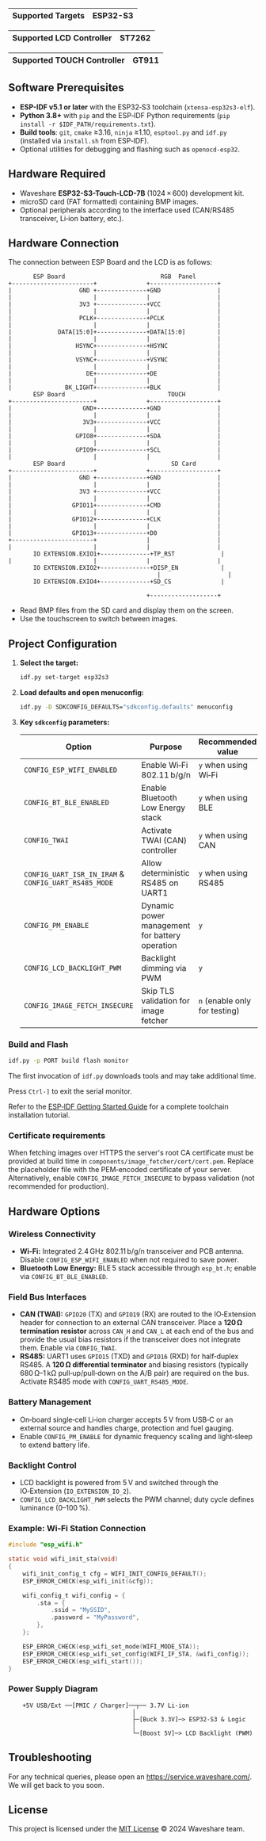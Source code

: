 | Supported Targets | ESP32-S3 |
| ----------------- | -------- |

| Supported LCD Controller    | ST7262 |
| ----------------------------| -------|

| Supported TOUCH Controller    | GT911 |
| ----------------------------| -------|

## Software Prerequisites

* **ESP-IDF v5.1 or later** with the ESP32‑S3 toolchain (`xtensa-esp32s3-elf`).
* **Python 3.8+** with `pip` and the ESP‑IDF Python requirements (`pip install -r $IDF_PATH/requirements.txt`).
* **Build tools**: `git`, `cmake` ≥3.16, `ninja` ≥1.10, `esptool.py` and `idf.py` (installed via `install.sh` from ESP‑IDF).
* Optional utilities for debugging and flashing such as `openocd-esp32`.

## Hardware Required

* Waveshare **ESP32-S3-Touch-LCD-7B** (1024 × 600) development kit.
* microSD card (FAT formatted) containing BMP images.
* Optional peripherals according to the interface used (CAN/RS485 transceiver, Li‑ion battery, etc.).

## Hardware Connection

The connection between ESP Board and the LCD is as follows:

```
       ESP Board                           RGB  Panel
+-----------------------+              +-------------------+
|                   GND +--------------+GND                |
|                       |              |                   |
|                   3V3 +--------------+VCC                |
|                       |              |                   |
|                   PCLK+--------------+PCLK               |
|                       |              |                   |
|             DATA[15:0]+--------------+DATA[15:0]         |
|                       |              |                   |
|                  HSYNC+--------------+HSYNC              |
|                       |              |                   |
|                  VSYNC+--------------+VSYNC              |
|                       |              |                   |
|                     DE+--------------+DE                 |
|                       |              |                   |
|               BK_LIGHT+--------------+BLK                |
       ESP Board                             TOUCH  
+-----------------------+              +-------------------+
|                    GND+--------------+GND                |
|                       |              |                   |
|                    3V3+--------------+VCC                |
|                       |              |                   |
|                  GPIO8+--------------+SDA                |
|                       |              |                   |
|                  GPIO9+--------------+SCL                |
|                       |              |                   |
       ESP Board                              SD Card
+-----------------------+              +-------------------+
|                   GND +--------------+GND                |
|                       |              |                   |
|                   3V3 +--------------+VCC                |
|                       |              |                   |
|                 GPIO11+--------------+CMD                |
|                       |              |                   |
|                 GPIO12+--------------+CLK                |
|                       |              |                   |
|                 GPIO13+--------------+D0                 |
+-----------------------+              |                   |
|                       |              |                   |
       IO EXTENSION.EXIO1+--------------+TP_RST             |
|                       |              |                   |
       IO EXTENSION.EXIO2+--------------+DISP_EN            |
                                          |                   |
       IO EXTENSION.EXIO4+--------------+SD_CS              |
            
                                       +-------------------+
```

* Read BMP files from the SD card and display them on the screen.
* Use the touchscreen to switch between images.

## Project Configuration

1. **Select the target:**
   ```bash
   idf.py set-target esp32s3
   ```
2. **Load defaults and open menuconfig:**
   ```bash
   idf.py -D SDKCONFIG_DEFAULTS="sdkconfig.defaults" menuconfig
   ```
3. **Key `sdkconfig` parameters:**

   | Option | Purpose | Recommended value |
   | ------ | ------- | ---------------- |
   | `CONFIG_ESP_WIFI_ENABLED` | Enable Wi‑Fi 802.11 b/g/n | `y` when using Wi‑Fi |
   | `CONFIG_BT_BLE_ENABLED` | Enable Bluetooth Low Energy stack | `y` when using BLE |
   | `CONFIG_TWAI` | Activate TWAI (CAN) controller | `y` when using CAN |
   | `CONFIG_UART_ISR_IN_IRAM` & `CONFIG_UART_RS485_MODE` | Allow deterministic RS485 on UART1 | `y` when using RS485 |
   | `CONFIG_PM_ENABLE` | Dynamic power management for battery operation | `y` |
   | `CONFIG_LCD_BACKLIGHT_PWM` | Backlight dimming via PWM | `y` |
   | `CONFIG_IMAGE_FETCH_INSECURE` | Skip TLS validation for image fetcher | `n` (enable only for testing) |

### Build and Flash

```bash
idf.py -p PORT build flash monitor
```

The first invocation of `idf.py` downloads tools and may take additional time.

Press `Ctrl-]` to exit the serial monitor.

Refer to the [ESP‑IDF Getting Started Guide](https://docs.espressif.com/projects/esp-idf/en/latest/get-started/index.html) for a complete toolchain installation tutorial.

### Certificate requirements

When fetching images over HTTPS the server's root CA certificate must be provided at build time in `components/image_fetcher/cert/cert.pem`. Replace the placeholder file with the PEM‑encoded certificate of your server. Alternatively, enable `CONFIG_IMAGE_FETCH_INSECURE` to bypass validation (not recommended for production).

## Hardware Options

### Wireless Connectivity
* **Wi‑Fi:** Integrated 2.4 GHz 802.11 b/g/n transceiver and PCB antenna. Disable `CONFIG_ESP_WIFI_ENABLED` when not required to save power.
* **Bluetooth Low Energy:** BLE 5 stack accessible through `esp_bt.h`; enable via `CONFIG_BT_BLE_ENABLED`.

### Field Bus Interfaces
* **CAN (TWAI):** `GPIO20` (TX) and `GPIO19` (RX) are routed to the IO‑Extension header for connection to an external CAN transceiver. Place a **120 Ω termination resistor** across `CAN_H` and `CAN_L` at each end of the bus and provide the usual bias resistors if the transceiver does not integrate them. Enable via `CONFIG_TWAI`.
* **RS485:** UART1 uses `GPIO15` (TXD) and `GPIO16` (RXD) for half‑duplex RS485. A **120 Ω differential terminator** and biasing resistors (typically 680 Ω–1 kΩ pull‑up/pull‑down on the A/B pair) are required on the bus. Activate RS485 mode with `CONFIG_UART_RS485_MODE`.

### Battery Management
* On‑board single‑cell Li‑ion charger accepts 5 V from USB‑C or an external source and handles charge, protection and fuel gauging.
* Enable `CONFIG_PM_ENABLE` for dynamic frequency scaling and light‑sleep to extend battery life.

### Backlight Control
* LCD backlight is powered from 5 V and switched through the IO‑Extension (`IO_EXTENSION_IO_2`).
* `CONFIG_LCD_BACKLIGHT_PWM` selects the PWM channel; duty cycle defines luminance (0–100 %).

### Example: Wi‑Fi Station Connection

```c
#include "esp_wifi.h"

static void wifi_init_sta(void)
{
    wifi_init_config_t cfg = WIFI_INIT_CONFIG_DEFAULT();
    ESP_ERROR_CHECK(esp_wifi_init(&cfg));

    wifi_config_t wifi_config = {
        .sta = {
            .ssid = "MySSID",
            .password = "MyPassword",
        },
    };

    ESP_ERROR_CHECK(esp_wifi_set_mode(WIFI_MODE_STA));
    ESP_ERROR_CHECK(esp_wifi_set_config(WIFI_IF_STA, &wifi_config));
    ESP_ERROR_CHECK(esp_wifi_start());
}
```

### Power Supply Diagram

```
    +5V USB/Ext ──[PMIC / Charger]──┬── 3.7V Li‑ion
                                   │
                                   ├─[Buck 3.3V]─> ESP32‑S3 & Logic
                                   │
                                   └─[Boost 5V]─> LCD Backlight (PWM)
```

## Troubleshooting

For any technical queries, please open an https://service.waveshare.com/. We will get back to you soon.

## License

This project is licensed under the [MIT License](LICENSE) © 2024 Waveshare team.
